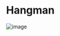# Hangman

![image](https://user-images.githubusercontent.com/78381461/117562785-5318df80-b0aa-11eb-9798-f5dadd31cbd3.png)
